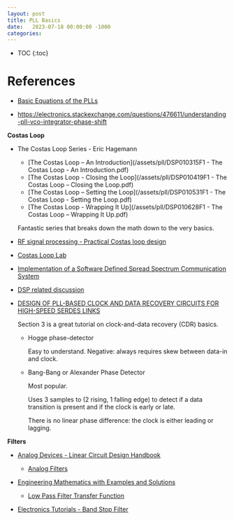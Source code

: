 ```yaml
---
layout: post
title: PLL Basics
date:   2023-07-18 00:00:00 -1000
categories:
---
```


* TOC
{:toc}


# References

* [Basic Equations of the PLLs](https://catalogimages.wiley.com/images/db/pdf/0470848669.excerpt.pdf)


* https://electronics.stackexchange.com/questions/476611/understanding-pll-vco-integrator-phase-shift

**Costas Loop**

* The Costas Loop Series - Eric Hagemann

    * [The Costas Loop – An Introduction](/assets/pll/DSP010315F1 - The Costas Loop - An Introduction.pdf)
    * [The Costas Loop - Closing the Loop](/assets/pll/DSP010419F1 - The Costas Loop – Closing the Loop.pdf)
    * [The Costas Loop – Setting the Loop](/assets/pll/DSP010531F1 - The Costas Loop - Setting the Loop.pdf)
    * [The Costas Loop - Wrapping It Up](/assets/pll/DSP010628F1 - The Costas Loop – Wrapping It Up.pdf)

    Fantastic series that breaks down the math down to the very basics.

* [RF signal processing - Practical Costas loop design](https://ez.analog.com/cfs-filesystemfile/__key/communityserver-discussions-components-files/333/Costas-Loop.pdf)

* [Costas Loop Lab](http://zimmer.fresnostate.edu/~pkinman/pdfs/Costas%20Loop.pdf)

* [Implementation of a Software Defined Spread Spectrum Communication System](https://egrove.olemiss.edu/cgi/viewcontent.cgi?article=1032&context=etd)

* [DSP related discussion](https://www.dsprelated.com/showthread/comp.dsp/112658-1.php)

* [DESIGN OF PLL-BASED CLOCK AND DATA RECOVERY CIRCUITS FOR HIGH-SPEED SERDES LINKS](https://core.ac.uk/download/pdf/29156891.pdf)

    Section 3 is a great tutorial on clock-and-data recovery (CDR) basics.

    * Hogge phase-detector

        Easy to understand. Negative: always requires skew between data-in and clock.

    * Bang-Bang or Alexander Phase Detector

        Most popular.

        Uses 3 samples to (2 rising, 1 falling edge) to detect if a data transition is present
        and if the clock is early or late.

        There is no linear phase difference: the clock is either leading or lagging.

**Filters**


* [Analog Devices - Linear Circuit Design Handbook](https://www.analog.com/en/education/education-library/linear-circuit-design-handbook.html)

    * [Analog Filters](https://www.analog.com/media/en/training-seminars/design-handbooks/basic-linear-design/chapter8.pdf)

* [Engineering Mathematics with Examples and Solutions](https://www.mathforengineers.com/)

    * [Low Pass Filter Transfer Function](https://www.mathforengineers.com/filters/low-pass-filter-transfer-function.html)

* [Electronics Tutorials - Band Stop Filter](https://www.electronics-tutorials.ws/filter/band-stop-filter.html)

